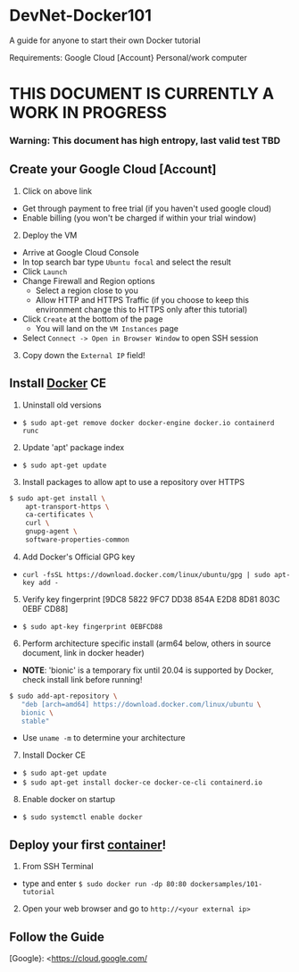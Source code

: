 # DevNet-Docker101
A guide for anyone to start their own Docker tutorial

Requirements:
Google Cloud [Account}
Personal/work computer

# THIS DOCUMENT IS CURRENTLY A WORK IN PROGRESS
### Warning: This document has high entropy, last valid test TBD

## Create your Google Cloud [Account]
1. Click on above link
  * Get through payment to free trial (if you haven't used google cloud)
  * Enable billing (you won't be charged if within your trial window)
2. Deploy the VM
  * Arrive at Google Cloud Console
  * In top search bar type `Ubuntu focal` and select the result
  * Click `Launch`
  * Change Firewall and Region options
    * Select a region close to you
    * Allow HTTP and HTTPS Traffic (if you choose to keep this environment change this to HTTPS only after this tutorial)
  * Click `Create` at the bottom of the page
    * You will land on the `VM Instances` page
  * Select `Connect -> Open in Browser Window` to open SSH session
3. Copy down the `External IP` field!
  
## Install [Docker] CE
1. Uninstall old versions
  * `$ sudo apt-get remove docker docker-engine docker.io containerd runc`
2. Update 'apt' package index
  * `$ sudo apt-get update`
3. Install packages to allow apt to use a repository over HTTPS
```sh
$ sudo apt-get install \
    apt-transport-https \
    ca-certificates \
    curl \
    gnupg-agent \
    software-properties-common
```
4. Add Docker's Official GPG key
  * `curl -fsSL https://download.docker.com/linux/ubuntu/gpg | sudo apt-key add -`
5. Verify key fingerprint [9DC8 5822 9FC7 DD38 854A E2D8 8D81 803C 0EBF CD88]
  * `$ sudo apt-key fingerprint 0EBFCD88`
6. Perform architecture specific install (arm64 below, others in source document, link in docker header)
  * **NOTE**: 'bionic' is a temporary fix until 20.04 is supported by Docker, check install link before running!
```sh
$ sudo add-apt-repository \
   "deb [arch=amd64] https://download.docker.com/linux/ubuntu \
   bionic \
   stable"
```
  * Use `uname -m` to determine your architecture
7. Install Docker CE
  * `$ sudo apt-get update`
  * `$ sudo apt-get install docker-ce docker-ce-cli containerd.io`
8. Enable docker on startup
  * `$ sudo systemctl enable docker`

## Deploy your first [container]!
1. From SSH Terminal
  * type and enter `$ sudo docker run -dp 80:80 dockersamples/101-tutorial`
2. Open your web browser and go to `http://<your external ip>`
  
## Follow the Guide

[Google}: <https://cloud.google.com/

[Docker]: <https://docs.docker.com/engine/install/ubuntu/>

[container]: <https://github.com/dockersamples/101-tutorial>
